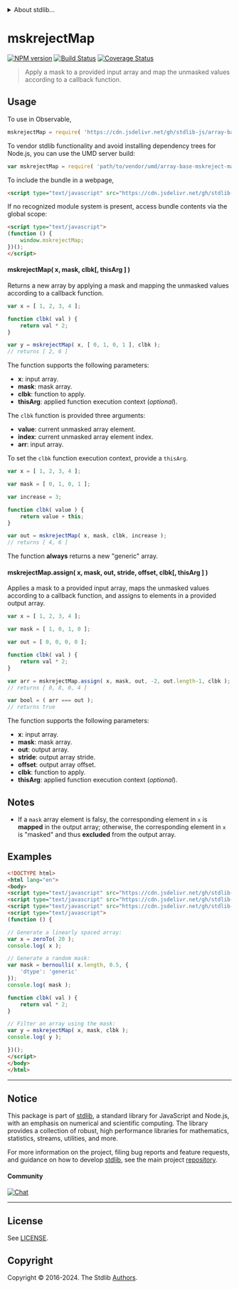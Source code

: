 <!--

@license Apache-2.0

Copyright (c) 2024 The Stdlib Authors.

Licensed under the Apache License, Version 2.0 (the "License");
you may not use this file except in compliance with the License.
You may obtain a copy of the License at

   http://www.apache.org/licenses/LICENSE-2.0

Unless required by applicable law or agreed to in writing, software
distributed under the License is distributed on an "AS IS" BASIS,
WITHOUT WARRANTIES OR CONDITIONS OF ANY KIND, either express or implied.
See the License for the specific language governing permissions and
limitations under the License.

-->


<details>
  <summary>
    About stdlib...
  </summary>
  <p>We believe in a future in which the web is a preferred environment for numerical computation. To help realize this future, we've built stdlib. stdlib is a standard library, with an emphasis on numerical and scientific computation, written in JavaScript (and C) for execution in browsers and in Node.js.</p>
  <p>The library is fully decomposable, being architected in such a way that you can swap out and mix and match APIs and functionality to cater to your exact preferences and use cases.</p>
  <p>When you use stdlib, you can be absolutely certain that you are using the most thorough, rigorous, well-written, studied, documented, tested, measured, and high-quality code out there.</p>
  <p>To join us in bringing numerical computing to the web, get started by checking us out on <a href="https://github.com/stdlib-js/stdlib">GitHub</a>, and please consider <a href="https://opencollective.com/stdlib">financially supporting stdlib</a>. We greatly appreciate your continued support!</p>
</details>

# mskrejectMap

[![NPM version][npm-image]][npm-url] [![Build Status][test-image]][test-url] [![Coverage Status][coverage-image]][coverage-url] <!-- [![dependencies][dependencies-image]][dependencies-url] -->

> Apply a mask to a provided input array and map the unmasked values according to a callback function.



<section class="usage">

## Usage

To use in Observable,

```javascript
mskrejectMap = require( 'https://cdn.jsdelivr.net/gh/stdlib-js/array-base-mskreject-map@v0.0.2-umd/browser.js' )
```

To vendor stdlib functionality and avoid installing dependency trees for Node.js, you can use the UMD server build:

```javascript
var mskrejectMap = require( 'path/to/vendor/umd/array-base-mskreject-map/index.js' )
```

To include the bundle in a webpage,

```html
<script type="text/javascript" src="https://cdn.jsdelivr.net/gh/stdlib-js/array-base-mskreject-map@v0.0.2-umd/browser.js"></script>
```

If no recognized module system is present, access bundle contents via the global scope:

```html
<script type="text/javascript">
(function () {
    window.mskrejectMap;
})();
</script>
```

#### mskrejectMap( x, mask, clbk\[, thisArg ] )

Returns a new array by applying a mask and mapping the unmasked values according to a callback function.

```javascript
var x = [ 1, 2, 3, 4 ];

function clbk( val ) {
    return val * 2;
}

var y = mskrejectMap( x, [ 0, 1, 0, 1 ], clbk );
// returns [ 2, 6 ]
```

The function supports the following parameters:

-   **x**: input array.
-   **mask**: mask array.
-   **clbk**: function to apply.
-   **thisArg**: applied function execution context (_optional_).

The `clbk` function is provided three arguments:

-   **value**: current unmasked array element.
-   **index**: current unmasked array element index.
-   **arr**: input array.

To set the `clbk` function execution context, provide a `thisArg`.

```javascript
var x = [ 1, 2, 3, 4 ];

var mask = [ 0, 1, 0, 1 ];

var increase = 3;

function clbk( value ) {
    return value + this;
}

var out = mskrejectMap( x, mask, clbk, increase );
// returns [ 4, 6 ]
```

The function **always** returns a new "generic" array.

#### mskrejectMap.assign( x, mask, out, stride, offset, clbk\[, thisArg ] )

Applies a mask to a provided input array, maps the unmasked values according to a callback function, and assigns to elements in a provided output array.

```javascript
var x = [ 1, 2, 3, 4 ];

var mask = [ 1, 0, 1, 0 ];

var out = [ 0, 0, 0, 0 ];

function clbk( val ) {
    return val * 2;
}

var arr = mskrejectMap.assign( x, mask, out, -2, out.length-1, clbk );
// returns [ 0, 8, 0, 4 ]

var bool = ( arr === out );
// returns true
```

The function supports the following parameters:

-   **x**: input array.
-   **mask**: mask array.
-   **out**: output array.
-   **stride**: output array stride.
-   **offset**: output array offset.
-   **clbk**: function to apply.
-   **thisArg**: applied function execution context (_optional_).

</section>

<!-- /.usage -->

<section class="notes">

## Notes

-   If a `mask` array element is falsy, the corresponding element in `x` is **mapped** in the output array; otherwise, the corresponding element in `x` is "masked" and thus **excluded** from the output array.

</section>

<!-- /.notes -->

<section class="examples">

## Examples

<!-- eslint no-undef: "error" -->

```html
<!DOCTYPE html>
<html lang="en">
<body>
<script type="text/javascript" src="https://cdn.jsdelivr.net/gh/stdlib-js/array-base-zero-to@umd/browser.js"></script>
<script type="text/javascript" src="https://cdn.jsdelivr.net/gh/stdlib-js/random-array-bernoulli@umd/browser.js"></script>
<script type="text/javascript" src="https://cdn.jsdelivr.net/gh/stdlib-js/array-base-mskreject-map@v0.0.2-umd/browser.js"></script>
<script type="text/javascript">
(function () {

// Generate a linearly spaced array:
var x = zeroTo( 20 );
console.log( x );

// Generate a random mask:
var mask = bernoulli( x.length, 0.5, {
    'dtype': 'generic'
});
console.log( mask );

function clbk( val ) {
    return val * 2;
}

// Filter an array using the mask:
var y = mskrejectMap( x, mask, clbk );
console.log( y );

})();
</script>
</body>
</html>
```

</section>

<!-- /.examples -->

<!-- Section for related `stdlib` packages. Do not manually edit this section, as it is automatically populated. -->

<section class="related">

</section>

<!-- /.related -->

<!-- Section for all links. Make sure to keep an empty line after the `section` element and another before the `/section` close. -->


<section class="main-repo" >

* * *

## Notice

This package is part of [stdlib][stdlib], a standard library for JavaScript and Node.js, with an emphasis on numerical and scientific computing. The library provides a collection of robust, high performance libraries for mathematics, statistics, streams, utilities, and more.

For more information on the project, filing bug reports and feature requests, and guidance on how to develop [stdlib][stdlib], see the main project [repository][stdlib].

#### Community

[![Chat][chat-image]][chat-url]

---

## License

See [LICENSE][stdlib-license].


## Copyright

Copyright &copy; 2016-2024. The Stdlib [Authors][stdlib-authors].

</section>

<!-- /.stdlib -->

<!-- Section for all links. Make sure to keep an empty line after the `section` element and another before the `/section` close. -->

<section class="links">

[npm-image]: http://img.shields.io/npm/v/@stdlib/array-base-mskreject-map.svg
[npm-url]: https://npmjs.org/package/@stdlib/array-base-mskreject-map

[test-image]: https://github.com/stdlib-js/array-base-mskreject-map/actions/workflows/test.yml/badge.svg?branch=v0.0.2
[test-url]: https://github.com/stdlib-js/array-base-mskreject-map/actions/workflows/test.yml?query=branch:v0.0.2

[coverage-image]: https://img.shields.io/codecov/c/github/stdlib-js/array-base-mskreject-map/main.svg
[coverage-url]: https://codecov.io/github/stdlib-js/array-base-mskreject-map?branch=main

<!--

[dependencies-image]: https://img.shields.io/david/stdlib-js/array-base-mskreject-map.svg
[dependencies-url]: https://david-dm.org/stdlib-js/array-base-mskreject-map/main

-->

[chat-image]: https://img.shields.io/gitter/room/stdlib-js/stdlib.svg
[chat-url]: https://app.gitter.im/#/room/#stdlib-js_stdlib:gitter.im

[stdlib]: https://github.com/stdlib-js/stdlib

[stdlib-authors]: https://github.com/stdlib-js/stdlib/graphs/contributors

[umd]: https://github.com/umdjs/umd
[es-module]: https://developer.mozilla.org/en-US/docs/Web/JavaScript/Guide/Modules

[deno-url]: https://github.com/stdlib-js/array-base-mskreject-map/tree/deno
[deno-readme]: https://github.com/stdlib-js/array-base-mskreject-map/blob/deno/README.md
[umd-url]: https://github.com/stdlib-js/array-base-mskreject-map/tree/umd
[umd-readme]: https://github.com/stdlib-js/array-base-mskreject-map/blob/umd/README.md
[esm-url]: https://github.com/stdlib-js/array-base-mskreject-map/tree/esm
[esm-readme]: https://github.com/stdlib-js/array-base-mskreject-map/blob/esm/README.md
[branches-url]: https://github.com/stdlib-js/array-base-mskreject-map/blob/main/branches.md

[stdlib-license]: https://raw.githubusercontent.com/stdlib-js/array-base-mskreject-map/main/LICENSE

</section>

<!-- /.links -->
